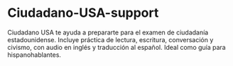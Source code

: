 # Ciudadano-USA-support
Ciudadano USA te ayuda a prepararte para el examen de ciudadanía estadounidense. Incluye práctica de lectura, escritura, conversación y civismo, con audio en inglés y traducción al español. Ideal como guía para hispanohablantes.

